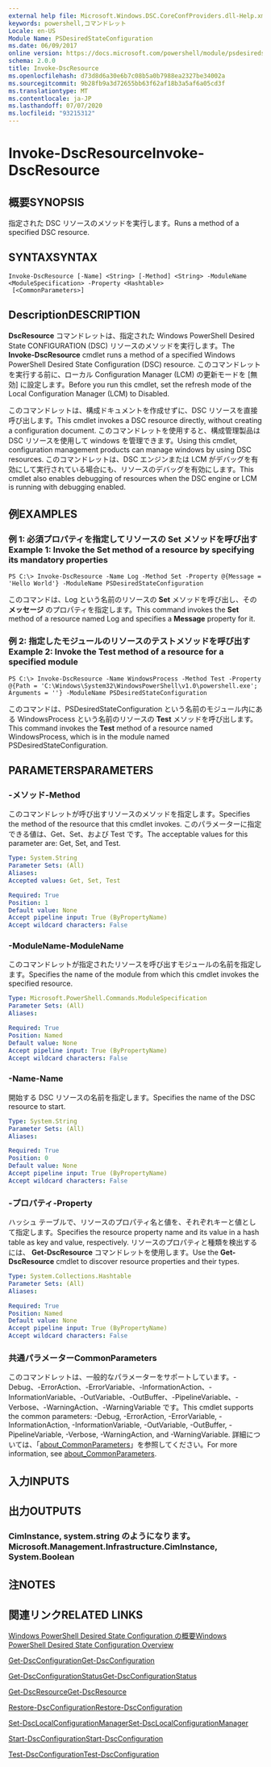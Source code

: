 ```yaml
---
external help file: Microsoft.Windows.DSC.CoreConfProviders.dll-Help.xml
keywords: powershell,コマンドレット
Locale: en-US
Module Name: PSDesiredStateConfiguration
ms.date: 06/09/2017
online version: https://docs.microsoft.com/powershell/module/psdesiredstateconfiguration/invoke-dscresource?view=powershell-5.1&WT.mc_id=ps-gethelp
schema: 2.0.0
title: Invoke-DscResource
ms.openlocfilehash: d73d8d6a30e6b7c08b5a0b7988ea2327be34002a
ms.sourcegitcommit: 9b28fb9a3d72655bb63f62af18b3a5af6a05cd3f
ms.translationtype: MT
ms.contentlocale: ja-JP
ms.lasthandoff: 07/07/2020
ms.locfileid: "93215312"
---
```

# <span data-ttu-id="ecab0-103">Invoke-DscResource</span><span class="sxs-lookup"><span data-stu-id="ecab0-103">Invoke-DscResource</span></span>

## <span data-ttu-id="ecab0-104">概要</span><span class="sxs-lookup"><span data-stu-id="ecab0-104">SYNOPSIS</span></span>
<span data-ttu-id="ecab0-105">指定された DSC リソースのメソッドを実行します。</span><span class="sxs-lookup"><span data-stu-id="ecab0-105">Runs a method of a specified DSC resource.</span></span>

## <span data-ttu-id="ecab0-106">SYNTAX</span><span class="sxs-lookup"><span data-stu-id="ecab0-106">SYNTAX</span></span>

```
Invoke-DscResource [-Name] <String> [-Method] <String> -ModuleName <ModuleSpecification> -Property <Hashtable>
 [<CommonParameters>]
```

## <span data-ttu-id="ecab0-107">Description</span><span class="sxs-lookup"><span data-stu-id="ecab0-107">DESCRIPTION</span></span>
<span data-ttu-id="ecab0-108">**DscResource** コマンドレットは、指定された Windows PowerShell Desired State CONFIGURATION (DSC) リソースのメソッドを実行します。</span><span class="sxs-lookup"><span data-stu-id="ecab0-108">The **Invoke-DscResource** cmdlet runs a method of a specified Windows PowerShell Desired State Configuration (DSC) resource.</span></span>
<span data-ttu-id="ecab0-109">このコマンドレットを実行する前に、ローカル Configuration Manager (LCM) の更新モードを [無効] に設定します。</span><span class="sxs-lookup"><span data-stu-id="ecab0-109">Before you run this cmdlet, set the refresh mode of the Local Configuration Manager (LCM) to Disabled.</span></span>

<span data-ttu-id="ecab0-110">このコマンドレットは、構成ドキュメントを作成せずに、DSC リソースを直接呼び出します。</span><span class="sxs-lookup"><span data-stu-id="ecab0-110">This cmdlet invokes a DSC resource directly, without creating a configuration document.</span></span>
<span data-ttu-id="ecab0-111">このコマンドレットを使用すると、構成管理製品は DSC リソースを使用して windows を管理できます。</span><span class="sxs-lookup"><span data-stu-id="ecab0-111">Using this cmdlet, configuration management products can manage windows by using DSC resources.</span></span>
<span data-ttu-id="ecab0-112">このコマンドレットは、DSC エンジンまたは LCM がデバッグを有効にして実行されている場合にも、リソースのデバッグを有効にします。</span><span class="sxs-lookup"><span data-stu-id="ecab0-112">This cmdlet also enables debugging of resources when the DSC engine or LCM is running with debugging enabled.</span></span>

## <span data-ttu-id="ecab0-113">例</span><span class="sxs-lookup"><span data-stu-id="ecab0-113">EXAMPLES</span></span>

### <span data-ttu-id="ecab0-114">例 1: 必須プロパティを指定してリソースの Set メソッドを呼び出す</span><span class="sxs-lookup"><span data-stu-id="ecab0-114">Example 1: Invoke the Set method of a resource by specifying its mandatory properties</span></span>

```
PS C:\> Invoke-DscResource -Name Log -Method Set -Property @{Message = 'Hello World'} -ModuleName PSDesiredStateConfiguration
```

<span data-ttu-id="ecab0-115">このコマンドは、Log という名前のリソースの **Set** メソッドを呼び出し、その **メッセージ** のプロパティを指定します。</span><span class="sxs-lookup"><span data-stu-id="ecab0-115">This command invokes the **Set** method of a resource named Log and specifies a **Message** property for it.</span></span>

### <span data-ttu-id="ecab0-116">例 2: 指定したモジュールのリソースのテストメソッドを呼び出す</span><span class="sxs-lookup"><span data-stu-id="ecab0-116">Example 2: Invoke the Test method of a resource for a specified module</span></span>

```
PS C:\> Invoke-DscResource -Name WindowsProcess -Method Test -Property @{Path = 'C:\Windows\System32\WindowsPowerShell\v1.0\powershell.exe'; Arguments = ''} -ModuleName PSDesiredStateConfiguration
```

<span data-ttu-id="ecab0-117">このコマンドは、PSDesiredStateConfiguration という名前のモジュール内にある WindowsProcess という名前のリソースの **Test** メソッドを呼び出します。</span><span class="sxs-lookup"><span data-stu-id="ecab0-117">This command invokes the **Test** method of a resource named WindowsProcess, which is in the module named PSDesiredStateConfiguration.</span></span>

## <span data-ttu-id="ecab0-118">PARAMETERS</span><span class="sxs-lookup"><span data-stu-id="ecab0-118">PARAMETERS</span></span>

### <span data-ttu-id="ecab0-119">-メソッド</span><span class="sxs-lookup"><span data-stu-id="ecab0-119">-Method</span></span>
<span data-ttu-id="ecab0-120">このコマンドレットが呼び出すリソースのメソッドを指定します。</span><span class="sxs-lookup"><span data-stu-id="ecab0-120">Specifies the method of the resource that this cmdlet invokes.</span></span> <span data-ttu-id="ecab0-121">このパラメーターに指定できる値は、Get、Set、および Test です。</span><span class="sxs-lookup"><span data-stu-id="ecab0-121">The acceptable values for this parameter are: Get, Set, and Test.</span></span>

```yaml
Type: System.String
Parameter Sets: (All)
Aliases:
Accepted values: Get, Set, Test

Required: True
Position: 1
Default value: None
Accept pipeline input: True (ByPropertyName)
Accept wildcard characters: False
```

### <span data-ttu-id="ecab0-122">-ModuleName</span><span class="sxs-lookup"><span data-stu-id="ecab0-122">-ModuleName</span></span>
<span data-ttu-id="ecab0-123">このコマンドレットが指定されたリソースを呼び出すモジュールの名前を指定します。</span><span class="sxs-lookup"><span data-stu-id="ecab0-123">Specifies the name of the module from which this cmdlet invokes the specified resource.</span></span>

```yaml
Type: Microsoft.PowerShell.Commands.ModuleSpecification
Parameter Sets: (All)
Aliases:

Required: True
Position: Named
Default value: None
Accept pipeline input: True (ByPropertyName)
Accept wildcard characters: False
```

### <span data-ttu-id="ecab0-124">-Name</span><span class="sxs-lookup"><span data-stu-id="ecab0-124">-Name</span></span>
<span data-ttu-id="ecab0-125">開始する DSC リソースの名前を指定します。</span><span class="sxs-lookup"><span data-stu-id="ecab0-125">Specifies the name of the DSC resource to start.</span></span>

```yaml
Type: System.String
Parameter Sets: (All)
Aliases:

Required: True
Position: 0
Default value: None
Accept pipeline input: True (ByPropertyName)
Accept wildcard characters: False
```

### <span data-ttu-id="ecab0-126">-プロパティ</span><span class="sxs-lookup"><span data-stu-id="ecab0-126">-Property</span></span>
<span data-ttu-id="ecab0-127">ハッシュ テーブルで、リソースのプロパティ名と値を、それぞれキーと値として指定します。</span><span class="sxs-lookup"><span data-stu-id="ecab0-127">Specifies the resource property name and its value in a hash table as key and value, respectively.</span></span> <span data-ttu-id="ecab0-128">リソースのプロパティと種類を検出するには、 **Get-DscResource** コマンドレットを使用します。</span><span class="sxs-lookup"><span data-stu-id="ecab0-128">Use the **Get-DscResource** cmdlet to discover resource properties and their types.</span></span>

```yaml
Type: System.Collections.Hashtable
Parameter Sets: (All)
Aliases:

Required: True
Position: Named
Default value: None
Accept pipeline input: True (ByPropertyName)
Accept wildcard characters: False
```

### <span data-ttu-id="ecab0-129">共通パラメーター</span><span class="sxs-lookup"><span data-stu-id="ecab0-129">CommonParameters</span></span>
<span data-ttu-id="ecab0-130">このコマンドレットは、一般的なパラメーターをサポートしています。-Debug、-ErrorAction、-ErrorVariable、-InformationAction、-InformationVariable、-OutVariable、-OutBuffer、-PipelineVariable、-Verbose、-WarningAction、-WarningVariable です。</span><span class="sxs-lookup"><span data-stu-id="ecab0-130">This cmdlet supports the common parameters: -Debug, -ErrorAction, -ErrorVariable, -InformationAction, -InformationVariable, -OutVariable, -OutBuffer, -PipelineVariable, -Verbose, -WarningAction, and -WarningVariable.</span></span> <span data-ttu-id="ecab0-131">詳細については、「[about_CommonParameters](https://go.microsoft.com/fwlink/?LinkID=113216)」を参照してください。</span><span class="sxs-lookup"><span data-stu-id="ecab0-131">For more information, see [about_CommonParameters](https://go.microsoft.com/fwlink/?LinkID=113216).</span></span>

## <span data-ttu-id="ecab0-132">入力</span><span class="sxs-lookup"><span data-stu-id="ecab0-132">INPUTS</span></span>

## <span data-ttu-id="ecab0-133">出力</span><span class="sxs-lookup"><span data-stu-id="ecab0-133">OUTPUTS</span></span>

### <span data-ttu-id="ecab0-134">CimInstance, system.string のようになります。</span><span class="sxs-lookup"><span data-stu-id="ecab0-134">Microsoft.Management.Infrastructure.CimInstance, System.Boolean</span></span>

## <span data-ttu-id="ecab0-135">注</span><span class="sxs-lookup"><span data-stu-id="ecab0-135">NOTES</span></span>

## <span data-ttu-id="ecab0-136">関連リンク</span><span class="sxs-lookup"><span data-stu-id="ecab0-136">RELATED LINKS</span></span>

[<span data-ttu-id="ecab0-137">Windows PowerShell Desired State Configuration の概要</span><span class="sxs-lookup"><span data-stu-id="ecab0-137">Windows PowerShell Desired State Configuration Overview</span></span>](/powershell/scripting/dsc/overview/dscforengineers)

[<span data-ttu-id="ecab0-138">Get-DscConfiguration</span><span class="sxs-lookup"><span data-stu-id="ecab0-138">Get-DscConfiguration</span></span>](Get-DscConfiguration.md)

[<span data-ttu-id="ecab0-139">Get-DscConfigurationStatus</span><span class="sxs-lookup"><span data-stu-id="ecab0-139">Get-DscConfigurationStatus</span></span>](Get-DscConfigurationStatus.md)

[<span data-ttu-id="ecab0-140">Get-DscResource</span><span class="sxs-lookup"><span data-stu-id="ecab0-140">Get-DscResource</span></span>](Get-DscResource.md)

[<span data-ttu-id="ecab0-141">Restore-DscConfiguration</span><span class="sxs-lookup"><span data-stu-id="ecab0-141">Restore-DscConfiguration</span></span>](Restore-DscConfiguration.md)

[<span data-ttu-id="ecab0-142">Set-DscLocalConfigurationManager</span><span class="sxs-lookup"><span data-stu-id="ecab0-142">Set-DscLocalConfigurationManager</span></span>](Set-DscLocalConfigurationManager.md)

[<span data-ttu-id="ecab0-143">Start-DscConfiguration</span><span class="sxs-lookup"><span data-stu-id="ecab0-143">Start-DscConfiguration</span></span>](Start-DscConfiguration.md)

[<span data-ttu-id="ecab0-144">Test-DscConfiguration</span><span class="sxs-lookup"><span data-stu-id="ecab0-144">Test-DscConfiguration</span></span>](Test-DscConfiguration.md)
